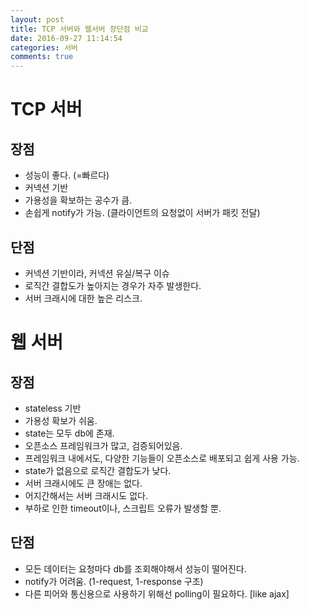 ```yaml
---
layout: post
title: TCP 서버와 웹서버 장단점 비교
date: 2016-09-27 11:14:54
categories: 서버
comments: true
---
```

# TCP 서버

## 장점
* 성능이 좋다. (=빠르다)
* 커넥션 기반
* 가용성을 확보하는 공수가 큼.
* 손쉽게 notify가 가능. (클라이언트의 요청없이 서버가 패킷 전달)

## 단점
* 커넥션 기반이라, 커넥션 유실/복구 이슈
* 로직간 결합도가 높아지는 경우가 자주 발생한다.
* 서버 크래시에 대한 높은 리스크.

# 웹 서버

## 장점
* stateless 기반
* 가용성 확보가 쉬움.
* state는 모두 db에 존재.
* 오픈소스 프레임워크가 많고, 검증되어있음.
* 프레임워크 내에서도, 다양한 기능들이 오픈소스로 배포되고 쉽게 사용 가능.
* state가 없음으로 로직간 결합도가 낮다.
* 서버 크래시에도 큰 장애는 없다.
* 어지간해서는 서버 크래시도 없다.
* 부하로 인한 timeout이나, 스크립트 오류가 발생할 뿐.

## 단점
* 모든 데이터는 요청마다 db를 조회해야해서 성능이 떨어진다.
* notify가 어려움. (1-request, 1-response 구조)
* 다른 피어와 통신용으로 사용하기 위해선 polling이 필요하다. [like ajax]